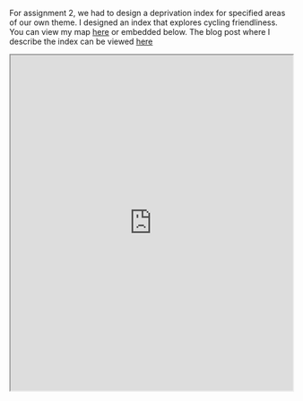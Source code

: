For assignment 2, we had to design a deprivation index for specified areas of our own theme. I designed an index that explores cycling friendliness. You can view my map [here](https://yozpoz64.github.io/geog342/assignment2/index.html) or embedded below. The blog post where I describe the index can be viewed [here](2021-09-10-depindex.md)
<iframe scrolling="no" src="https://yozpoz64.github.io/geog342/assignment2/index.html" width="100%" height="600px">
